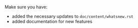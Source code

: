 Make sure you have:
* added the necessary updates to `doc/content/whatsnew.rst`
* added documentation for new features
